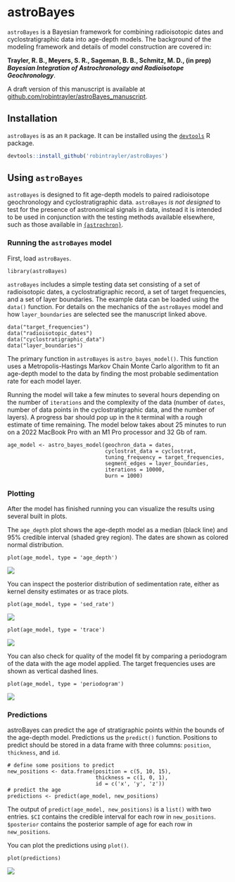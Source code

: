 # astroBayes

`astroBayes` is a Bayesian framework for combining radioisotopic dates and cyclostratigraphic data into age-depth models. The background of the modeling framework and details of model construction are covered in: 

**Trayler, R. B., Meyers, S. R., Sageman, B. B., Schmitz, M. D., (in prep) *Bayesian Integration of Astrochronology and Radioisotope Geochronology***. 

A draft version of this manuscript is available at [github.com/robintrayler/astroBayes_manuscript](https://github.com/robintrayler/astroBayes_manuscript). 

## Installation

`astroBayes` is as an `R` package. It can be installed using the [`devtools`](https://github.com/r-lib/devtools) R package. 

```r
devtools::install_github('robintrayler/astroBayes')
```

## Using `astroBayes`

`astroBayes` is designed to fit age-depth models to paired radioisotope geochronology and cyclostratigraphic data. `astroBayes` *is not designed* to test for the presence of astronomical signals in data, instead it is intended to be used in conjunction with the testing methods available elsewhere, such as those available in [`{astrochron}`](https://geoscience.wisc.edu/research/x-ray-fluorescence-xrf-scanner-lab/astrochron-a-computational-tool-for-astrochronology/). 

### Running the `astroBayes` model

First, load `astroBayes`. 

```
library(astroBayes)
```

`astroBayes` includes a simple testing data set consisting of a set of radioisotopic dates, a cyclostratigraphic record, a set of target frequencies, and a set of layer boundaries. The example data can be loaded using the `data()` function. For details on the mechanics of the `astroBayes` model and how `layer_boundaries` are selected see the manuscript linked above. 

```
data("target_frequencies")
data("radioisotopic_dates")
data("cyclostratigraphic_data")
data("layer_boundaries")
```

The primary function in `astroBayes` is `astro_bayes_model()`. This function uses a Metropolis-Hastings Markov Chain Monte Carlo algorithm to fit an age-depth model to the data by finding the most probable sedimentation rate for each model layer.

Running the model will take a few minutes to several hours depending on the number of `iterations` and the complexity of the data (number of `dates`, number of data points in the cyclostratigraphic data, and the number of layers). A progress bar should pop up in the `R` terminal with a rough estimate of time remaining. The model below takes about 25 minutes to run on a 2022 MacBook Pro with an M1 Pro processor and 32 Gb of ram.

```
age_model <- astro_bayes_model(geochron_data = dates,
                               cyclostrat_data = cyclostrat,
                               tuning_frequency = target_frequencies,
                               segment_edges = layer_boundaries,
                               iterations = 10000,
                               burn = 1000)
```

### Plotting 
After the model has finished running you can visualize the results using several built in plots. 

The `age_depth` plot shows the age-depth model as a median (black line) and 95% credible interval (shaded grey region). The dates are shown as colored normal distribution.

```
plot(age_model, type = 'age_depth')
```
![](./figures/age_depth.jpeg)

You can inspect the posterior distribution of sedimentation rate, either as  kernel density estimates or as trace plots. 

```
plot(age_model, type = 'sed_rate')
```
![](./figures/sed_rate.jpeg)

```
plot(age_model, type = 'trace')
```
![](./figures/trace.jpeg)

You can also check for quality of the model fit by comparing a periodogram of the data with the age model applied. The target frequencies uses are shown as vertical dashed lines. 

```
plot(age_model, type = 'periodogram')
```
![](./figures/periodogram.jpeg)

### Predictions

astroBayes can predict the age of stratigraphic points within the bounds of the age-depth model. Predictions us the `predict()` function. Positions to predict should be stored in a data frame with three columns: `position`, `thickness`, and `id`. 

```
# define some positions to predict 
new_positions <- data.frame(position = c(5, 10, 15), 
                            thickness = c(1, 0, 1), 
                            id = c('x', 'y', 'z'))
# predict the age                            
predictions <- predict(age_model, new_positions)
```

The output of `predict(age_model, new_positions)` is a `list()` with two entries. `$CI` contains the credible interval for each row in `new_positions`. `$posterior` contains the posterior sample of age for each row in `new_positions`. 

You can plot the predictions using `plot()`. 

```
plot(predictions)
```
![](./figures/predictions.jpeg)

